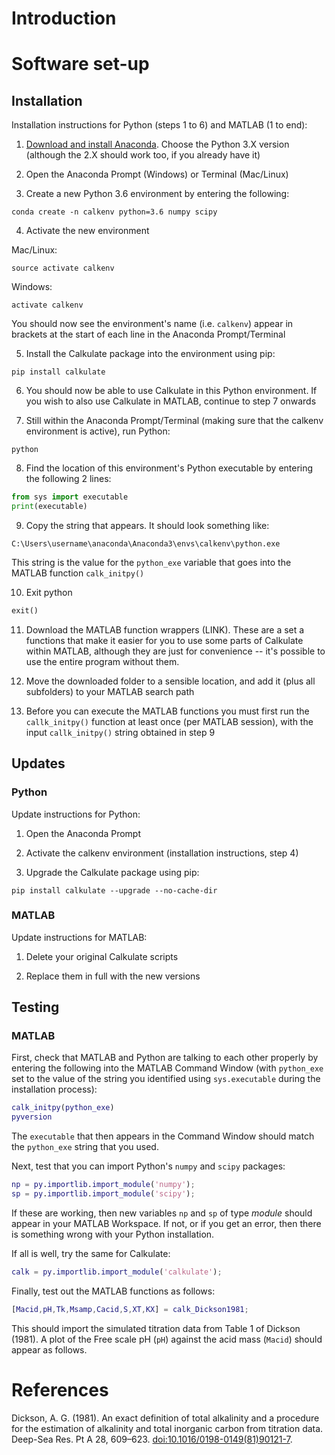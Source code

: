 # Introduction

# Software set-up

## Installation

Installation instructions for Python (steps 1 to 6) and MATLAB (1 to end):

  1. [Download and install Anaconda](https://www.anaconda.com/download/). Choose the Python 3.X version (although the 2.X should work too, if you already have it)

  2. Open the Anaconda Prompt (Windows) or Terminal (Mac/Linux)

  3. Create a new Python 3.6 environment by entering the following:

```
conda create -n calkenv python=3.6 numpy scipy
```

  4. Activate the new environment

  Mac/Linux:

```
source activate calkenv
```

  Windows:

```
activate calkenv
```

  You should now see the environment's name (i.e. `calkenv`) appear in brackets at the start of each line in the Anaconda Prompt/Terminal

  5. Install the Calkulate package into the environment using pip:

```
pip install calkulate
```

  6. You should now be able to use Calkulate in this Python environment. If you wish to also use Calkulate in MATLAB, continue to step 7 onwards

  7. Still within the Anaconda Prompt/Terminal (making sure that the calkenv environment is active), run Python:

```
python
```

  8. Find the location of this environment's Python executable by entering the following 2 lines:

```python
from sys import executable
print(executable)
```

  9. Copy the string that appears. It should look something like:

```
C:\Users\username\anaconda\Anaconda3\envs\calkenv\python.exe
```

  This string is the value for the `python_exe` variable that goes into the MATLAB function `calk_initpy()`

  10. Exit python

```python
exit()
```

  11. Download the MATLAB function wrappers (LINK). These are a set a functions that make it easier for you to use some parts of Calkulate within MATLAB, although they are just for convenience -- it's possible to use the entire program without them.

  12. Move the downloaded folder to a sensible location, and add it (plus all subfolders) to your MATLAB search path

  13. Before you can execute the MATLAB functions you must first run the `callk_initpy()` function at least once (per MATLAB session), with the input `callk_initpy()` string obtained in step 9

## Updates

### Python

Update instructions for Python:

  1. Open the Anaconda Prompt

  2. Activate the calkenv environment (installation instructions, step 4)

  3. Upgrade the Calkulate package using pip:

```
pip install calkulate --upgrade --no-cache-dir
```

### MATLAB

Update instructions for MATLAB:

  1. Delete your original Calkulate scripts

  2. Replace them in full with the new versions

## Testing

### MATLAB

First, check that MATLAB and Python are talking to each other properly by entering the following into the MATLAB Command Window (with `python_exe` set to the value of the string you identified using `sys.executable` during the installation process):

```matlab
calk_initpy(python_exe)
pyversion
```

The `executable` that then appears in the Command Window should match the `python_exe` string that you used.

Next, test that you can import Python's `numpy` and `scipy` packages:

```matlab
np = py.importlib.import_module('numpy');
sp = py.importlib.import_module('scipy');
```

If these are working, then new variables `np` and `sp` of type *module* should appear in your MATLAB Workspace. If not, or if you get an error, then there is something wrong with your Python installation.

If all is well, try the same for Calkulate:

```matlab
calk = py.importlib.import_module('calkulate');
```

Finally, test out the MATLAB functions as follows:

```matlab
[Macid,pH,Tk,Msamp,Cacid,S,XT,KX] = calk_Dickson1981;
```

This should import the simulated titration data from Table 1 of Dickson (1981). A plot of the Free scale pH (`pH`) against the acid mass (`Macid`) should appear as follows.

# References

Dickson, A. G. (1981). An exact definition of total alkalinity and a procedure for the estimation of alkalinity and total inorganic carbon from titration data. Deep-Sea Res. Pt A 28, 609–623. <a href="https://doi.org/10.1016/0198-0149(81)90121-7">doi:10.1016/0198-0149(81)90121-7</a>.
